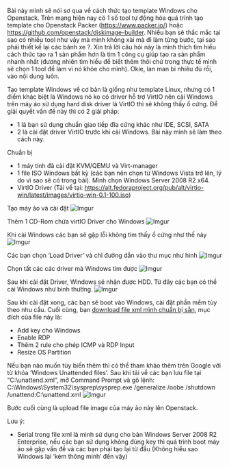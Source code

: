 Bài này mình sẽ nói sơ qua về cách thức tạo template Windows cho Openstack. Trên mạng hiện nay có 1 số tool tự động hóa quá trình tạo template cho Openstack Packer (https://www.packer.io/) hoặc https://github.com/openstack/diskimage-builder. Nhiều bạn sẽ thắc mắc tại sao có nhiều tool như vậy mà mình không xài mà đi làm từng bước, tại sao phải thiết kế lại các bánh xe ?. Xin trả lời câu hỏi này là mình thích tìm hiểu cách thức tạo ra 1 sản phẩm hơn là tìm 1 công cụ giúp tạo ra sản phẩm nhanh nhất (đương nhiên tìm hiểu để biết thêm thôi chứ trong thực tế mình sẽ chọn 1 tool để làm vì nó khỏe cho mình). Okie, lan man bi nhiêu đủ rồi, vào nội dung luôn.

Tạo template Windows về cơ bản là giống như template Linux, nhưng có 1 điểm khác biệt là Windows nó ko có driver hỗ trợ VirtIO nên cài Windows trên máy ảo sử dụng hard disk driver là VirtIO thì sẽ không thấy ổ cứng. Để giải quyết vấn đề này thì có 2 giải pháp:
- 1 là bạn sử dụng chuẩn giao tiếp đĩa cứng khác như IDE, SCSI, SATA 
- 2 là cài đặt driver VirtIO trước khi cài Windows. Bài này mình sẽ làm theo cách này.

Chuẩn  bị
- 1 máy tính đã cài đặt KVM/QEMU và Virt-manager
- 1 file ISO Windows bất kỳ (các bạn nên chọn từ Windows Vista trở lên, lý do vì sao sẽ có trong bài). Mình chọn Windows Server 2008 R2 x64.
- VirtIO Driver (Tải về tại: https://alt.fedoraproject.org/pub/alt/virtio-win/latest/images/virtio-win-0.1-100.iso)

Tạo máy ảo và cài đặt
![Imgur](http://i.imgur.com/pGaEP5s.png)

Thêm 1 CD-Rom chứa virtIO Driver cho Windows
![Imgur](http://i.imgur.com/yoa7NIY.png)

Khi cài Windows các bạn sẽ gặp lỗi không tìm thấy ổ cứng như thế này
![Imgur](http://i.imgur.com/0Sa3bRK.png)

Các bạn chọn ‘Load Driver’ và chỉ đường dẫn vào thư mục như hình
![Imgur](http://i.imgur.com/8Un3Rp8.png)

Chọn tất các các driver mà Windows tìm được
![Imgur](http://i.imgur.com/YEUuZjh.png)

Sau khi cài đặt Driver, Windows sẽ nhận được HDD. Từ đây các bạn có thể cài Windows như bình thường.
![Imgur](http://i.imgur.com/FTFMr4g.png)

Sau khi cài đặt xong, các bạn sẽ boot vào Windows, cài đặt phần mềm tùy theo nhu cầu. Cuối cùng, bạn [download file xml mình chuẩn bị sẵn](https://github.com/vietstacker/building-Openstack-Images/blob/master/Answer%20files/Windows/2008_R2.xml), mục đích của file này là:
- Add key cho Windows
- Enable RDP
- Thêm 2 rule cho phép ICMP và RDP Input
- Resize OS Partition

Nếu bạn nào muốn tùy biến thêm thì có thể tham khảo thêm trên Google với từ khóa ‘Windows Unattended files’. Sau khi tải về các bạn lưu file tại “C:\unattend.xml”, mở Command Prompt và gõ lệnh: 
C:\Windows\System32\sysprep\sysprep.exe /generalize /oobe /shutdown /unattend:C:\unattend.xml
![Imgur](http://i.imgur.com/jWvijih.png)

Bước cuối cùng là upload file image của máy ảo này lên Openstack.

Lưu ý:
- Serial trong file xml là mình sử dụng cho bản Windows Server 2008 R2 Enterprise, nếu các bạn sử dụng không đúng key thì quá trình boot máy ảo sẽ gặp vấn đề và các bạn phải tạo lại từ đầu (Không hiểu sao Windows lại ‘kém thông minh’ đến vậy)

